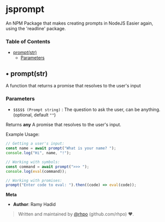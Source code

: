 # jsprompt
An NPM Package that makes creating prompts in NodeJS Easier again, using the 'readline' package.

### Table of Contents

- [prompt(str)][1]
  - [Parameters][2]

## &bull; prompt(str)

A function that returns a promise that resolves to the user's input

### Parameters

- `$$$$$ (Prompt string)` : The question to ask the user, can be anything. (optional, default `""`)

Returns **any** A promise that resolves to the user's input.

Example Usage:

```js
// Getting a user's input:
const name = await prompt("What is your name? ");
console.log("Hi", name, "!");

// Working with symbols:
const command = await prompt(">>> ");
console.log(eval(command));

// Working with promises:
prompt("Enter code to eval: ").then((code) => eval(code));
```

**Meta**

- **Author**: Ramy Hadid
  <br>

> Written and maintained by <a href="https://github.com/rhpo">@rhpo</a> (github.com/rhpo) ❤️.

[1]: #exports
[2]: #parameters
